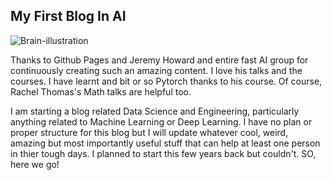 

## My First Blog In AI
![Brain-illustration](https://user-images.githubusercontent.com/16255945/126028548-ff8edcdf-c52b-4749-8fdb-0ce9b6d29805.jpg)


Thanks to Github Pages and Jeremy Howard and entire fast AI group for continuously creating such an amazing content. I love his talks and the courses. I have learnt and bit or so Pytorch thanks to his course. Of course, Rachel Thomas's Math talks are helpful too.

I am starting a blog related Data Science and Engineering, particularly anything related to Machine Learning or Deep Learning. I have no plan or proper structure for this blog but I will update whatever cool, weird, amazing but most importantly useful stuff that can help at least one person in thier tough days. I planned to start this few years back but couldn't. SO, here we go! 
